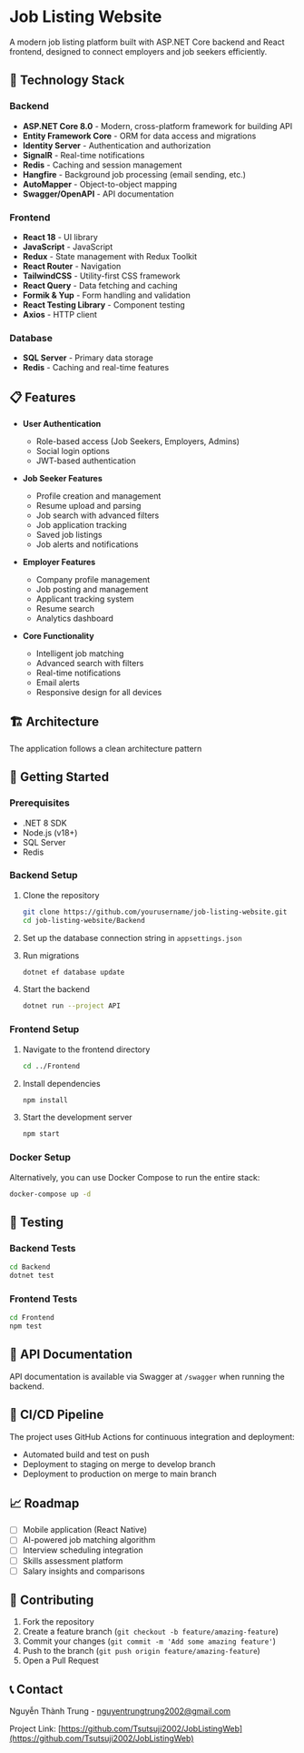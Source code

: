 # Job Listing Website

A modern job listing platform built with ASP.NET Core backend and React frontend, designed to connect employers and job seekers efficiently.

## 🚀 Technology Stack

### Backend
- **ASP.NET Core 8.0** - Modern, cross-platform framework for building API
- **Entity Framework Core** - ORM for data access and migrations
- **Identity Server** - Authentication and authorization
- **SignalR** - Real-time notifications
- **Redis** - Caching and session management
- **Hangfire** - Background job processing (email sending, etc.)
- **AutoMapper** - Object-to-object mapping
- **Swagger/OpenAPI** - API documentation

### Frontend
- **React 18** - UI library
- **JavaScript** - JavaScript
- **Redux** - State management with Redux Toolkit
- **React Router** - Navigation
- **TailwindCSS** - Utility-first CSS framework
- **React Query** - Data fetching and caching
- **Formik & Yup** - Form handling and validation
- **React Testing Library** - Component testing
- **Axios** - HTTP client

### Database
- **SQL Server** - Primary data storage
- **Redis** - Caching and real-time features

## 📋 Features

- **User Authentication**
  - Role-based access (Job Seekers, Employers, Admins)
  - Social login options
  - JWT-based authentication

- **Job Seeker Features**
  - Profile creation and management
  - Resume upload and parsing
  - Job search with advanced filters
  - Job application tracking
  - Saved job listings
  - Job alerts and notifications

- **Employer Features**
  - Company profile management
  - Job posting and management
  - Applicant tracking system
  - Resume search
  - Analytics dashboard

- **Core Functionality**
  - Intelligent job matching
  - Advanced search with filters
  - Real-time notifications
  - Email alerts
  - Responsive design for all devices

## 🏗️ Architecture

The application follows a clean architecture pattern

## 🚀 Getting Started

### Prerequisites
- .NET 8 SDK
- Node.js (v18+)
- SQL Server
- Redis

### Backend Setup

1. Clone the repository
   ```bash
   git clone https://github.com/yourusername/job-listing-website.git
   cd job-listing-website/Backend
   ```

2. Set up the database connection string in `appsettings.json`

3. Run migrations
   ```bash
   dotnet ef database update
   ```

4. Start the backend
   ```bash
   dotnet run --project API
   ```

### Frontend Setup

1. Navigate to the frontend directory
   ```bash
   cd ../Frontend
   ```

2. Install dependencies
   ```bash
   npm install
   ```

3. Start the development server
   ```bash
   npm start
   ```

### Docker Setup

Alternatively, you can use Docker Compose to run the entire stack:

```bash
docker-compose up -d
```

## 🧪 Testing

### Backend Tests
```bash
cd Backend
dotnet test
```

### Frontend Tests
```bash
cd Frontend
npm test
```

## 📝 API Documentation

API documentation is available via Swagger at `/swagger` when running the backend.

## 🔄 CI/CD Pipeline

The project uses GitHub Actions for continuous integration and deployment:
- Automated build and test on push
- Deployment to staging on merge to develop branch
- Deployment to production on merge to main branch

## 📈 Roadmap

- [ ] Mobile application (React Native)
- [ ] AI-powered job matching algorithm
- [ ] Interview scheduling integration
- [ ] Skills assessment platform
- [ ] Salary insights and comparisons

## 🤝 Contributing

1. Fork the repository
2. Create a feature branch (`git checkout -b feature/amazing-feature`)
3. Commit your changes (`git commit -m 'Add some amazing feature'`)
4. Push to the branch (`git push origin feature/amazing-feature`)
5. Open a Pull Request

## 📞 Contact

Nguyễn Thành Trung - [nguyentrungtrung2002@gmail.com](mailto:nguyentrungtrung2002@gmail.com)

Project Link: [https://github.com/Tsutsuji2002/JobListingWeb](https://github.com/Tsutsuji2002/JobListingWeb)
